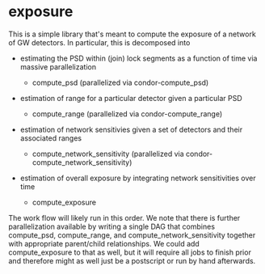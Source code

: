 # exposure

This is a simple library that's meant to compute the exposure of a network of GW detectors. In particular, this is decomposed into 

  - estimating the PSD within (join) lock segments as a function of time via massive parallelization
    - compute_psd (parallelized via condor-compute_psd)

  - estimation of range for a particular detector given a particular PSD
    - compute_range (parallelized via condor-compute_range)

  - estimation of network sensitivies given a set of detectors and their associated ranges
    - compute_network_sensitivity (parallelized via condor-compute_network_sensitivity)

  - estimation of overall exposure by integrating network sensitivities over time
    - compute_exposure

The work flow will likely run in this order. We note that there is further parallelization available by writing a single DAG that combines compute_psd, compute_range, and compute_network_sensitivity together with appropriate parent/child relationships. We could add compute_exposure to that as well, but it will require all jobs to finish prior and therefore might as well just be a postscript or run by hand afterwards.
